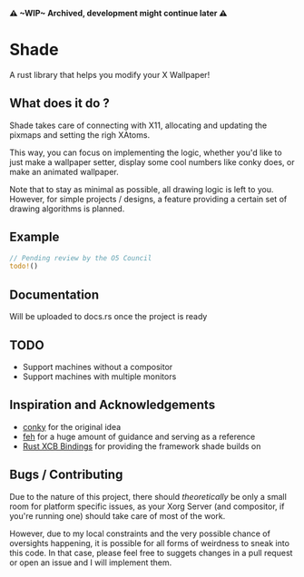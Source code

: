 **⚠️ ~WIP~ Archived, development might continue later ⚠️**

# Shade

A rust library that helps you modify your X Wallpaper! 

## What does it do ?

Shade takes care of connecting with X11, allocating and updating the pixmaps and setting the righ XAtoms.

This way, you can focus on implementing the logic, whether you'd like to just make a wallpaper setter, 
display some cool numbers like conky does, or make an animated wallpaper. 

Note that to stay as minimal as possible, all drawing logic is left to you. However, for 
simple projects / designs, a feature providing a certain set of drawing algorithms is planned.

## Example

```rust
// Pending review by the O5 Council
todo!()
```

## Documentation

Will be uploaded to docs.rs once the project is ready

## TODO

- Support machines without a compositor 
- Support machines with multiple monitors

## Inspiration and Acknowledgements
- [conky](https://github.com/brndnmtthws/conky/) for the original idea
- [feh](https://github.com/derf/feh) for a huge amount of guidance and serving as a reference
- [Rust XCB Bindings](https://github.com/rtbo/rust-xcb) for providing the framework shade builds on

## Bugs / Contributing
Due to the nature of this project, there should _theoretically_ be only a small room for platform specific issues, as your Xorg Server
(and compositor, if you're running one) should take care of most of the work. 

However, due to my local constraints and the very possible chance of oversights happening, it is possible for all forms of weirdness to
sneak into this code. In that case, please feel free to suggets changes in a pull request or open an issue and I will implement them.
